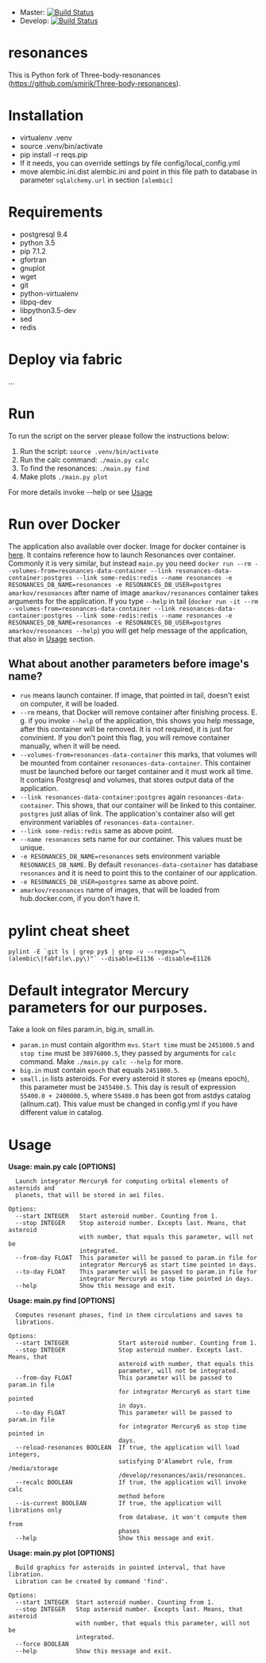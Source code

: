 * Master: [![Build Status](https://travis-ci.org/4xxi/resonances.svg?branch=master)](https://travis-ci.org/4xxi/resonances)
* Develop: [![Build Status](https://travis-ci.org/4xxi/resonances.svg?branch=develop)](https://travis-ci.org/4xxi/resonances)

# resonances
This is Python fork of Three-body-resonances (https://github.com/smirik/Three-body-resonances).

# Installation
* virtualenv .venv
* source .venv/bin/activate
* pip install -r reqs.pip
* If it needs, you can override settings by file config/local_config.yml
* move alembic.ini.dist alembic.ini and point in this file path to database in parameter 
`sqlalchemy.url` in section `[alembic]`

# Requirements
* postgresql 9.4
* python 3.5
* pip 7.1.2
* gfortran
* gnuplot
* wget
* git
* python-virtualenv
* libpq-dev
* libpython3.5-dev
* sed
* redis

# Deploy via fabric

...

# Run

To run the script on the server please follow the instructions below:

1. Run the script: `source .venv/bin/activate`
2. Run the calc command: `./main.py calc`
3. To find the resonances: `./main.py find`
4. Make plots `./main.py plot`

For more details invoke --help or see [Usage](#usage)

# Run over Docker

The application also available over docker. Image for docker container is
[here](https://hub.docker.com/r/amarkov/resonances/). It contains reference how to launch Resonances
over container. Commonly it is very similar, but instead `main.py` you need `docker run --rm
--volumes-from=resonances-data-container --link resonances-data-container:postgres
--link some-redis:redis --name resonances -e RESONANCES_DB_NAME=resonances
-e RESONANCES_DB_USER=postgres amarkov/resonances` after name of image `amarkov/resonances`
container takes arguments for the application. If you type `--help` in tail (`docker run -it --rm
--volumes-from=resonances-data-container --link resonances-data-container:postgres
--link some-redis:redis --name resonances -e RESONANCES_DB_NAME=resonances
-e RESONANCES_DB_USER=postgres amarkov/resonances --help`) you will get help message of the
application, that also in [Usage](#usage) section.

What about another parameters before image's name?
---
* `run` means launch container. If image, that pointed in tail, doesn't exist on computer, it will be loaded.
* `--rm` means, that Docker will remove container after finishing process. E. g. if you invoke `--help`
of the application, this shows you help message, after this container will be removed. It is not required,
it is just for convinient. If you don't point this flag, you will remove container manually, when it will be need.
* `--volumes-from=resonances-data-container` this marks, that volumes will be mounted from container
`resonances-data-container`. This container must be launched before our target container and it must work
all time. It contains Postgresql and volumes, that stores output data of the application.
* `--link resonances-data-container:postgres` again `resonances-data-container`. This shows, that our container
will be linked to this container. `postgres` just alias of link. The application's container also 
will get environment variables of `resonances-data-container`.
* `--link some-redis:redis` same as above point.
* `--name resonances` sets name for our container. This values must be unique.
* `-e RESONANCES_DB_NAME=resonances` sets environment variable `RESONANCES_DB_NAME`. By default
`resonances-data-container` has database `resonances` and it is need to point this to the container
of our application.
* `-e RESONANCES_DB_USER=postgres` same as above point.
* `amarkov/resonances` name of images, that will be loaded from hub.docker.com, if you don't have it.



# pylint cheat sheet
``pylint -E `git ls | grep py$ | grep -v --regexp="\(alembic\|fabfile\.py\)"` --disable=E1136 --disable=E1126``

# Default integrator Mercury parameters for our purposes.
Take a look on files param.in, big.in, small.in.

* `param.in` must contain algorithm `mvs`. `Start time` must be `2451000.5` and `stop time` must be
`38976000.5`, they passed by arguments for `calc` command. Make `./main.py calc --help` for more.
* `big.in` must contain `epoch` that equals `2451000.5`.
* `small.in` lists asteroids. For every asteroid it stores `ep` (means epoch), this parameter must
be `2455400.5`. This day is result of expression `55400.0 + 2400000.5`, where `55400.0` has been got
from astdys catalog (allnum.cat). This value must be changed in config.yml if you have different value
in catalog.

# <a href="usage"></a>Usage

**Usage: main.py calc [OPTIONS]**

```
  Launch integrator Mercury6 for computing orbital elements of asteroids and
  planets, that will be stored in aei files.

Options:
  --start INTEGER   Start asteroid number. Counting from 1.
  --stop INTEGER    Stop asteroid number. Excepts last. Means, that asteroid
                    with number, that equals this parameter, will not be
                    integrated.
  --from-day FLOAT  This parameter will be passed to param.in file for
                    integrator Mercury6 as start time pointed in days.
  --to-day FLOAT    This parameter will be passed to param.in file for
                    integrator Mercury6 as stop time pointed in days.
  --help            Show this message and exit.
```
  
**Usage: main.py find [OPTIONS]**

```
  Computes resonant phases, find in them circulations and saves to
  librations.

Options:
  --start INTEGER              Start asteroid number. Counting from 1.
  --stop INTEGER               Stop asteroid number. Excepts last. Means, that
                               asteroid with number, that equals this
                               parameter, will not be integrated.
  --from-day FLOAT             This parameter will be passed to param.in file
                               for integrator Mercury6 as start time pointed
                               in days.
  --to-day FLOAT               This parameter will be passed to param.in file
                               for integrator Mercury6 as stop time pointed in
                               days.
  --reload-resonances BOOLEAN  If true, the application will load integers,
                               satisfying D'Alamebrt rule, from /media/storage
                               /develop/resonances/axis/resonances.
  --recalc BOOLEAN             If true, the application will invoke calc
                               method before
  --is-current BOOLEAN         If true, the application will librations only
                               from database, it won't compute them from
                               phases
  --help                       Show this message and exit.
```
  
**Usage: main.py plot [OPTIONS]**

```
  Build graphics for asteroids in pointed interval, that have libration.
  Libration can be created by command 'find'.

Options:
  --start INTEGER  Start asteroid number. Counting from 1.
  --stop INTEGER   Stop asteroid number. Excepts last. Means, that asteroid
                   with number, that equals this parameter, will not be
                   integrated.
  --force BOOLEAN
  --help           Show this message and exit.
```
